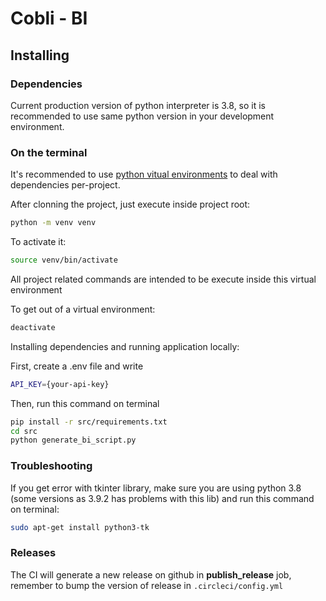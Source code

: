 # Cobli - BI

## Installing

### Dependencies

Current production version of python interpreter is 3.8, so it is recommended to use same python version in your
development environment.

### On the terminal

It's recommended to use [python vitual environments](https://docs.python.org/pt-br/3/library/venv.html) to deal with
dependencies per-project.

After clonning the project, just execute inside project root:

```sh
python -m venv venv
```

To activate it:

```sh
source venv/bin/activate
```

All project related commands are intended to be execute inside this virtual environment

To get out of a virtual environment:

```sh
deactivate
```

Installing dependencies and running application locally:

First, create a .env file and write

```sh
API_KEY={your-api-key}
```

Then, run this command on terminal

```sh
pip install -r src/requirements.txt
cd src
python generate_bi_script.py 
```

### Troubleshooting

If you get error with tkinter library, make sure you are using python 3.8 (some versions as 3.9.2 has problems with this lib) and run this command on terminal:

```sh
sudo apt-get install python3-tk
```

### Releases
The CI will generate a new release on github in **publish_release** job, remember to bump the version of release in ``.circleci/config.yml``
